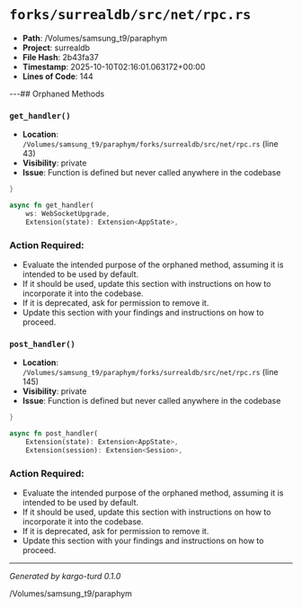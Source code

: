 # `forks/surrealdb/src/net/rpc.rs`

- **Path**: /Volumes/samsung_t9/paraphym
- **Project**: surrealdb
- **File Hash**: 2b43fa37  
- **Timestamp**: 2025-10-10T02:16:01.063172+00:00  
- **Lines of Code**: 144

---## Orphaned Methods


### `get_handler()`

- **Location**: `/Volumes/samsung_t9/paraphym/forks/surrealdb/src/net/rpc.rs` (line 43)
- **Visibility**: private
- **Issue**: Function is defined but never called anywhere in the codebase

```rust
}

async fn get_handler(
	ws: WebSocketUpgrade,
	Extension(state): Extension<AppState>,
```

### Action Required:

- Evaluate the intended purpose of the orphaned method, assuming it is intended to be used by default.
- If it should be used, update this section with instructions on how to incorporate it into the codebase.
- If it is deprecated, ask for permission to remove it.
- Update this section with your findings and instructions on how to proceed.


### `post_handler()`

- **Location**: `/Volumes/samsung_t9/paraphym/forks/surrealdb/src/net/rpc.rs` (line 145)
- **Visibility**: private
- **Issue**: Function is defined but never called anywhere in the codebase

```rust
}

async fn post_handler(
	Extension(state): Extension<AppState>,
	Extension(session): Extension<Session>,
```

### Action Required:

- Evaluate the intended purpose of the orphaned method, assuming it is intended to be used by default.
- If it should be used, update this section with instructions on how to incorporate it into the codebase.
- If it is deprecated, ask for permission to remove it.
- Update this section with your findings and instructions on how to proceed.

---

*Generated by kargo-turd 0.1.0*

/Volumes/samsung_t9/paraphym
